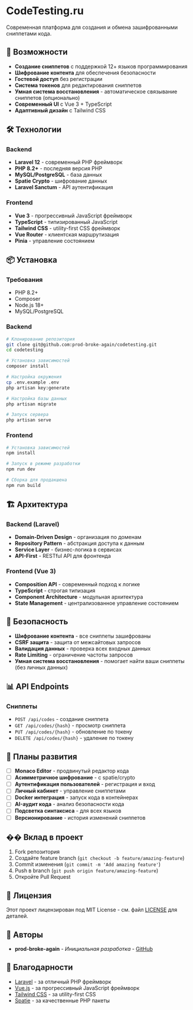 # CodeTesting.ru

Современная платформа для создания и обмена зашифрованными сниппетами кода.

## 🚀 Возможности

- **Создание сниппетов** с поддержкой 12+ языков программирования
- **Шифрование контента** для обеспечения безопасности
- **Гостевой доступ** без регистрации
- **Система токенов** для редактирования сниппетов
- **Умная система восстановления** - автоматическое связывание сниппетов (опционально)
- **Современный UI** с Vue 3 + TypeScript
- **Адаптивный дизайн** с Tailwind CSS

## 🛠️ Технологии

### Backend
- **Laravel 12** - современный PHP фреймворк
- **PHP 8.2+** - последняя версия PHP
- **MySQL/PostgreSQL** - база данных
- **Spatie Crypto** - шифрование данных
- **Laravel Sanctum** - API аутентификация

### Frontend
- **Vue 3** - прогрессивный JavaScript фреймворк
- **TypeScript** - типизированный JavaScript
- **Tailwind CSS** - utility-first CSS фреймворк
- **Vue Router** - клиентская маршрутизация
- **Pinia** - управление состоянием

## 📦 Установка

### Требования
- PHP 8.2+
- Composer
- Node.js 18+
- MySQL/PostgreSQL

### Backend
```bash
# Клонирование репозитория
git clone git@github.com:prod-broke-again/codetesting.git
cd codetesting

# Установка зависимостей
composer install

# Настройка окружения
cp .env.example .env
php artisan key:generate

# Настройка базы данных
php artisan migrate

# Запуск сервера
php artisan serve
```

### Frontend
```bash
# Установка зависимостей
npm install

# Запуск в режиме разработки
npm run dev

# Сборка для продакшена
npm run build
```

## 🏗️ Архитектура

### Backend (Laravel)
- **Domain-Driven Design** - организация по доменам
- **Repository Pattern** - абстракция доступа к данным
- **Service Layer** - бизнес-логика в сервисах
- **API-First** - RESTful API для фронтенда

### Frontend (Vue 3)
- **Composition API** - современный подход к логике
- **TypeScript** - строгая типизация
- **Component Architecture** - модульная архитектура
- **State Management** - централизованное управление состоянием

## 🔐 Безопасность

- **Шифрование контента** - все сниппеты зашифрованы
- **CSRF защита** - защита от межсайтовых запросов
- **Валидация данных** - проверка всех входных данных
- **Rate Limiting** - ограничение частоты запросов
- **Умная система восстановления** - помогает найти ваши сниппеты (без личных данных)

## 📊 API Endpoints

### Сниппеты
- `POST /api/codes` - создание сниппета
- `GET /api/codes/{hash}` - просмотр сниппета
- `PUT /api/codes/{hash}` - обновление по токену
- `DELETE /api/codes/{hash}` - удаление по токену

## 🎯 Планы развития

- [ ] **Monaco Editor** - продвинутый редактор кода
- [ ] **Асимметричное шифрование** - с spatie/crypto
- [ ] **Аутентификация пользователей** - регистрация и вход
- [ ] **Личный кабинет** - управление сниппетами
- [ ] **Docker интеграция** - запуск кода в контейнерах
- [ ] **AI-аудит кода** - анализ безопасности кода
- [ ] **Подсветка синтаксиса** - для всех языков
- [ ] **Версионирование** - история изменений сниппетов

## �� Вклад в проект

1. Fork репозитория
2. Создайте feature branch (`git checkout -b feature/amazing-feature`)
3. Commit изменения (`git commit -m 'Add amazing feature'`)
4. Push в branch (`git push origin feature/amazing-feature`)
5. Откройте Pull Request

## 📄 Лицензия

Этот проект лицензирован под MIT License - см. файл [LICENSE](LICENSE) для деталей.

## 👥 Авторы

- **prod-broke-again** - *Инициальная разработка* - [GitHub](https://github.com/prod-broke-again)

## 🙏 Благодарности

- [Laravel](https://laravel.com) - за отличный PHP фреймворк
- [Vue.js](https://vuejs.org) - за прогрессивный JavaScript фреймворк
- [Tailwind CSS](https://tailwindcss.com) - за utility-first CSS
- [Spatie](https://spatie.be) - за качественные PHP пакеты
